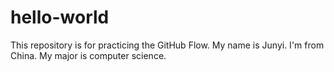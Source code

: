 # hello-world
This repository is for practicing the GitHub Flow.
My name is Junyi. I'm from China. My major is computer science.
